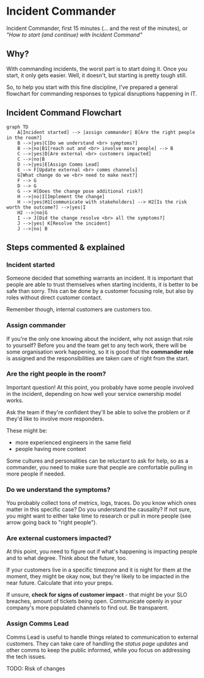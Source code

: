 # Incident Commander

Incident Commander, first 15 minutes (... and the rest of the minutes), or *"How to start (and continue) with Incident Command"*

## Why?

With commanding incidents, the worst part is to start doing it. Once you start, it only gets easier.
Well, it doesn't, but starting is pretty tough still.

So, to help you start with this fine discipline, I've prepared a general flowchart for commanding responses to typical disruptions happening in IT.

## Incident Command Flowchart

```mermaid
graph TD
    A[Incident started] --> |assign commander| B[Are the right people in the room?]
    B -->|yes|C[Do we understand <br> symptoms?]
    B -->|no|B1[reach out and <br> involve more people] --> B
    C -->|yes|D[Are external <br> customers impacted]
    C -->|no|B
    D -->|yes|E[Assign Comms Lead]
    E --> F[Update external <br> comms channels]
    G[What change do we <br> need to make next?]
    F --> G
    D --> G
    G --> H[Does the change pose additional risk?]
    H -->|no|I[Implement the change]
    H -->|yes|H1[communicate with stakeholders] --> H2[Is the risk worth the outcome?] -->|yes|I
    H2 -->|no|G
    I --> J[Did the change resolve <br> all the symptoms?]
    J -->|yes| K[Resolve the incident]
    J -->|no| B
```
## Steps commented & explained

### Incident started
Someone decided that something warrants an incident. It is important that people are able to trust themselves when starting incidents, it is better to be safe than sorry. This can be done by a customer focusing role, but also by roles without direct customer contact.  
  
Remember though, internal customers are customers too.

### Assign commander
If you're the only one knowing about the incident, why not assign that role to yourself? Before you and the team get to any tech work, there will be some organisation work happening, so it is good that the **commander role** is assigned and the responsibilities are taken care of right from the start.

### Are the right people in the room?
Important question! At this point, you probably have some people involved in the incident, depending on how well your service ownership model works.  
  
Ask the team if they're confident they'll be able to solve the problem or if they'd like to involve more responders. 

These might be:
- more experienced engineers in the same field
- people having more context

Some cultures and personalities can be reluctant to ask for help, so as a commander, you need to make sure that people are comfortable pulling in more people if needed. 

### Do we understand the symptoms?
You probably collect tons of metrics, logs, traces. Do you know which ones matter in this specific case? Do you understand the causality? If not sure, you might want to either take time to research or pull in more people (see arrow going back to "right people").

### Are external customers impacted?
At this point, you need to figure out if what's happening is impacting people and to what degree. Think about the future, too.  
  
If your customers live in a specific timezone and it is night for them at the moment, they might be okay now, but they're likely to be impacted in the near future. Calculate that into your preps.

If unsure, **check for signs of customer impact** - that might be your SLO breaches, amount of tickets being open. Communicate openly in your company's more populated channels to find out. Be transparent.

### Assign Comms Lead
Comms Lead is useful to handle things related to communication to external customers. They can take care of handling the *status page updates* and other comms to keep the public informed, while you focus on addressing the tech issues.

TODO: Risk of changes





<!-- ## Roadmap
If you have ideas for releases in the future, it is a good idea to list them in the README.

## Contributing
State if you are open to contributions and what your requirements are for accepting them.

For people who want to make changes to your project, it's helpful to have some documentation on how to get started. Perhaps there is a script that they should run or some environment variables that they need to set. Make these steps explicit. These instructions could also be useful to your future self.

You can also document commands to lint the code or run tests. These steps help to ensure high code quality and reduce the likelihood that the changes inadvertently break something. Having instructions for running tests is especially helpful if it requires external setup, such as starting a Selenium server for testing in a browser.

## Authors and acknowledgment
Show your appreciation to those who have contributed to the project.

## License
For open source projects, say how it is licensed.

## Project status
If you have run out of energy or time for your project, put a note at the top of the README saying that development has slowed down or stopped completely. Someone may choose to fork your project or volunteer to step in as a maintainer or owner, allowing your project to keep going. You can also make an explicit request for maintainers. -->
